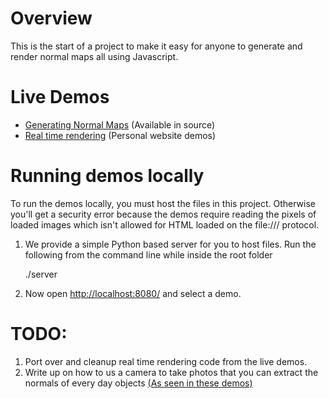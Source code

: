 # Overview

This is the start of a project to make it easy for anyone to generate and render normal maps all using Javascript. 


# Live Demos

  - [Generating Normal Maps](http://francoislaberge.github.io/normalizer/) (Available in source)
  - [Real time rendering](http://francoislaberge.com/projects/normal_mapping/me/) (Personal website demos)

# Running demos locally

To run the demos locally, you must host the files in this project. Otherwise you'll get a security error because the demos require reading the pixels of loaded images which isn't allowed for HTML loaded on the file:/// protocol.

  1. We provide a simple Python based server for you to host files. Run the following from the command line while inside the root folder
    
    
        ./server

    
  2. Now open [http://localhost:8080/](http://localhost:8080/) and select a demo.

# TODO: 

  1. Port over and cleanup real time rendering code from the live demos.
  2. Write up on how to us a camera to take photos that you can extract the normals of every day objects [(As seen in these demos)](http://francoislaberge.com/labs/normal_mapping/me/)
